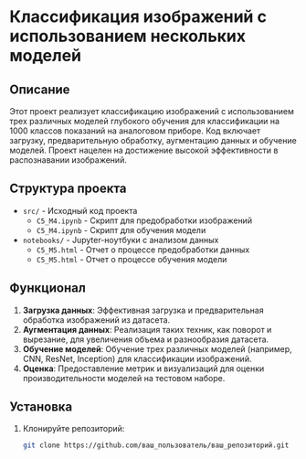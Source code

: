 # Классификация изображений с использованием нескольких моделей

## Описание
Этот проект реализует классификацию изображений с использованием трех различных моделей глубокого обучения для классификации на 1000 классов показаний на аналоговом приборе. Код включает загрузку, предварительную обработку, аугментацию данных и обучение моделей. Проект нацелен на достижение высокой эффективности в распознавании изображений.

## Структура проекта
- `src/` - Исходный код проекта
  - `C5_M4.ipynb` - Скрипт для предобработки изображений
  - `C5_M4.ipynb` - Скрипт для обучения модели
- `notebooks/` - Jupyter-ноутбуки с анализом данных
  - `C5_M5.html` - Отчет о процессе предобработки данных
  - `C5_M5.html` - Отчет о процессе обучения модели

## Функционал
1. **Загрузка данных**: Эффективная загрузка и предварительная обработка изображений из датасета.
2. **Аугментация данных**: Реализация таких техник, как поворот и вырезание, для увеличения объема и разнообразия датасета.
3. **Обучение моделей**: Обучение трех различных моделей (например, CNN, ResNet, Inception) для классификации изображений.
4. **Оценка**: Предоставление метрик и визуализаций для оценки производительности моделей на тестовом наборе.

## Установка
1. Клонируйте репозиторий:
   ```bash
   git clone https://github.com/ваш_пользователь/ваш_репозиторий.git

